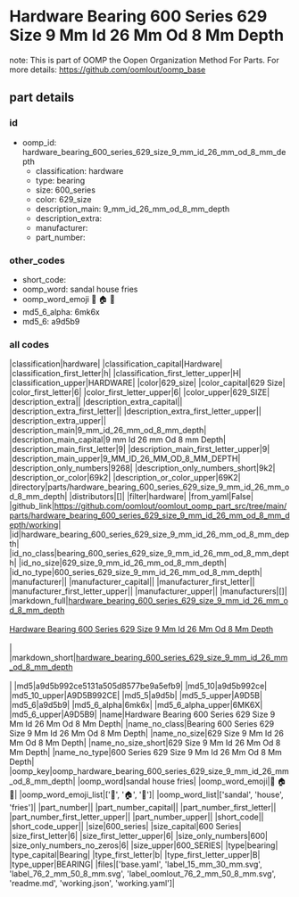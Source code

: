 # Hardware Bearing 600 Series 629 Size 9 Mm Id 26 Mm Od 8 Mm Depth  

note: This is part of OOMP the Oopen Organization Method For Parts. For more details: https://github.com/oomlout/oomp_base

##  part details





### id
* oomp_id: hardware_bearing_600_series_629_size_9_mm_id_26_mm_od_8_mm_depth
  * classification: hardware
  * type: bearing
  * size: 600_series
  * color: 629_size
  * description_main: 9_mm_id_26_mm_od_8_mm_depth
  * description_extra: 
  * manufacturer: 
  * part_number: 

### other_codes
* short_code: 
* oomp_word: sandal house fries
* oomp_word_emoji :sandal: :house: :fries:
* md5_6_alpha: 6mk6x
* md5_6: a9d5b9

### all codes 
|classification|hardware|
|classification_capital|Hardware|
|classification_first_letter|h|
|classification_first_letter_upper|H|
|classification_upper|HARDWARE|
|color|629_size|
|color_capital|629 Size|
|color_first_letter|6|
|color_first_letter_upper|6|
|color_upper|629_SIZE|
|description_extra||
|description_extra_capital||
|description_extra_first_letter||
|description_extra_first_letter_upper||
|description_extra_upper||
|description_main|9_mm_id_26_mm_od_8_mm_depth|
|description_main_capital|9 mm Id 26 mm Od 8 mm Depth|
|description_main_first_letter|9|
|description_main_first_letter_upper|9|
|description_main_upper|9_MM_ID_26_MM_OD_8_MM_DEPTH|
|description_only_numbers|9268|
|description_only_numbers_short|9k2|
|description_or_color|69k2|
|description_or_color_upper|69K2|
|directory|parts/hardware_bearing_600_series_629_size_9_mm_id_26_mm_od_8_mm_depth|
|distributors|[]|
|filter|hardware|
|from_yaml|False|
|github_link|https://github.com/oomlout/oomlout_oomp_part_src/tree/main/parts/hardware_bearing_600_series_629_size_9_mm_id_26_mm_od_8_mm_depth/working|
|id|hardware_bearing_600_series_629_size_9_mm_id_26_mm_od_8_mm_depth|
|id_no_class|bearing_600_series_629_size_9_mm_id_26_mm_od_8_mm_depth|
|id_no_size|629_size_9_mm_id_26_mm_od_8_mm_depth|
|id_no_type|600_series_629_size_9_mm_id_26_mm_od_8_mm_depth|
|manufacturer||
|manufacturer_capital||
|manufacturer_first_letter||
|manufacturer_first_letter_upper||
|manufacturer_upper||
|manufacturers|[]|
|markdown_full|[hardware_bearing_600_series_629_size_9_mm_id_26_mm_od_8_mm_depth](https://github.com/oomlout/oomlout_oomp_part_src/tree/main/parts/hardware_bearing_600_series_629_size_9_mm_id_26_mm_od_8_mm_depth/working)<br>[](https://github.com/oomlout/oomlout_oomp_part_src/tree/main/parts/hardware_bearing_600_series_629_size_9_mm_id_26_mm_od_8_mm_depth/working)<br>[Hardware Bearing 600 Series 629 Size 9 Mm Id 26 Mm Od 8 Mm Depth](https://github.com/oomlout/oomlout_oomp_part_src/tree/main/parts/hardware_bearing_600_series_629_size_9_mm_id_26_mm_od_8_mm_depth/working)<br><br>|
|markdown_short|[hardware_bearing_600_series_629_size_9_mm_id_26_mm_od_8_mm_depth](https://github.com/oomlout/oomlout_oomp_part_src/tree/main/parts/hardware_bearing_600_series_629_size_9_mm_id_26_mm_od_8_mm_depth/working)<br><br>|
|md5|a9d5b992ce5131a505d8577be9a5efb9|
|md5_10|a9d5b992ce|
|md5_10_upper|A9D5B992CE|
|md5_5|a9d5b|
|md5_5_upper|A9D5B|
|md5_6|a9d5b9|
|md5_6_alpha|6mk6x|
|md5_6_alpha_upper|6MK6X|
|md5_6_upper|A9D5B9|
|name|Hardware Bearing 600 Series 629 Size 9 Mm Id 26 Mm Od 8 Mm Depth|
|name_no_class|Bearing 600 Series 629 Size 9 Mm Id 26 Mm Od 8 Mm Depth|
|name_no_size|629 Size 9 Mm Id 26 Mm Od 8 Mm Depth|
|name_no_size_short|629 Size 9 Mm Id 26 Mm Od 8 Mm Depth|
|name_no_type|600 Series 629 Size 9 Mm Id 26 Mm Od 8 Mm Depth|
|oomp_key|oomp_hardware_bearing_600_series_629_size_9_mm_id_26_mm_od_8_mm_depth|
|oomp_word|sandal house fries|
|oomp_word_emoji|:sandal: :house: :fries:|
|oomp_word_emoji_list|[':sandal:', ':house:', ':fries:']|
|oomp_word_list|['sandal', 'house', 'fries']|
|part_number||
|part_number_capital||
|part_number_first_letter||
|part_number_first_letter_upper||
|part_number_upper||
|short_code||
|short_code_upper||
|size|600_series|
|size_capital|600 Series|
|size_first_letter|6|
|size_first_letter_upper|6|
|size_only_numbers|600|
|size_only_numbers_no_zeros|6|
|size_upper|600_SERIES|
|type|bearing|
|type_capital|Bearing|
|type_first_letter|b|
|type_first_letter_upper|B|
|type_upper|BEARING|
|files|['base.yaml', 'label_15_mm_30_mm.svg', 'label_76_2_mm_50_8_mm.svg', 'label_oomlout_76_2_mm_50_8_mm.svg', 'readme.md', 'working.json', 'working.yaml']|

